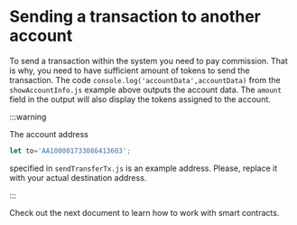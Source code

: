 # Sending a transaction to another account

To send a transaction within the system you need to pay commission. That is why, you need to have sufficient amount of tokens to send the transaction. The code `console.log('accountData',accountData)` from the `showAccountInfo.js` example above outputs the account data. The `amount` field in the output will also display the tokens assigned to the account.

   :::warning

   The account address

   ```javascript
   let to='AA100001733086413603';
   ```

   specified in `sendTransferTx.js` is an example address. Please, replace it with your actual destination address.

   :::

Check out the next document to learn how to work with smart contracts.